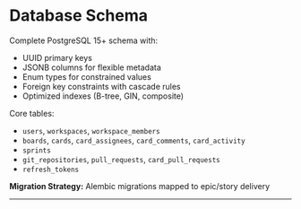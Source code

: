 # Database Schema

Complete PostgreSQL 15+ schema with:
- UUID primary keys
- JSONB columns for flexible metadata
- Enum types for constrained values
- Foreign key constraints with cascade rules
- Optimized indexes (B-tree, GIN, composite)

Core tables:
- `users`, `workspaces`, `workspace_members`
- `boards`, `cards`, `card_assignees`, `card_comments`, `card_activity`
- `sprints`
- `git_repositories`, `pull_requests`, `card_pull_requests`
- `refresh_tokens`

**Migration Strategy:** Alembic migrations mapped to epic/story delivery

---
